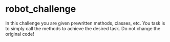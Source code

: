 # robot_challenge

In this challenge you are given prewritten methods, classes, etc. You task is to simply call the methods to achieve the desired task. Do not change the original code!
